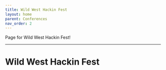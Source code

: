 ```yaml
---
title: Wild West Hackin Fest
layout: home
parent: Conferences
nav_order: 2
---
```

Page for Wild West Hackin Fest!

----

# Wild West Hackin Fest